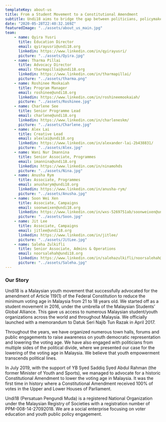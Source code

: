 ```yaml
---
templateKey: about-us
title: From a Student Movement to a Constitutional Amendment
subtitle: Undi18 aims to bridge the gap between politicians, policymakers, and youth. We help Malaysians read and understand policies beyond politics.
date: "2020-05-28T22:40:32.169Z"
featuredImage: "../assets/about_us_main.jpg"
team:
    - name: Qyira Yusri
      title: Education Director
      email: qyirayusri@undi18.org
      linkedin: https://www.linkedin.com/in/qyirayusri/
      picture: "../assets/Qyira.jpg"
    - name: Tharma Pillai 
      title: Advocacy Director
      email: tharmapillai@undi18.org 
      linkedin: https://www.linkedin.com/in/tharmapillai/
      picture: "../assets/tharma.png"
    - name: Roshinee Mookaiah
      title: Program Manager
      email: roshinee@undi18.org 
      linkedin: https://www.linkedin.com/in/roshineemookaiah/
      picture: "../assets/Roshinee.jpg"
    - name: Charlene See
      title: Senior Programme Lead
      email: charlene@undi18.org 
      linkedin: https://www.linkedin.com/in/charleneskm/
      picture: "../assets/Charlene.jpg"
    - name: Alex Lai 
      title: Creative Lead
      email: alexlai@undi18.org 
      linkedin: https://www.linkedin.com/in/alexander-lai-2b438831/
      picture: "../assets/Alex.jpg"
    - name: Wani Nur Imannina 
      title: Senior Associate, Programmes
      email: imannina@undi18.org
      linkedin: https://www.linkedin.com/in/ninamohds
      picture: "../assets/Nina.jpg"
    - name: Anusha Rym 
      title: Associate, Programmes
      email: anusharym@undi18.org 
      linkedin: https://www.linkedin.com/in/anusha-rym/
      picture: "../assets/Anusha.jpg"
    - name: Soon Wei Xen 
      title: Associate, Campaigns
      email: soonweixen@undi18.org
      linkedin: https://www.linkedin.com/in/wxs-5269751ab/soonweixen@undi18.org
      picture: "../assets/Soon.jpg"
    - name: Jit Lee
      title: Associate, Campaigns
      email: jitlee@undi18.org 
      linkedin: https://www.linkedin.com/in/jitlee/
      picture: "../assets/JitLee.jpg"
    - name: Saleha Zulkifli
      title: Senior Associate, Admins & Operations
      email: noorsalehah@undi18.org
      linkedin: https://www.linkedin.com/in/salehazulkifli/noorsalehah@undi18.org
      picture: "../assets/Saleha.jpg"
---
```


### Our Story

Undi18 is a Malaysian youth movement that successfully advocated for the amendment of Article 119(1) of the Federal Constitution to reduce the minimum voting age in Malaysia from 21 to 18 years old.
We started off as a student movement in 2016, under the umbrella of the Malaysian Students’ Global Alliance. This gave us access to numerous Malaysian student/youth organizations across the world and throughout Malaysia. We officially launched with a memorandum to Datuk Seri Najib Tun Razak in April 2017.

Throughout the years, we have organized numerous town halls, forums and public engagements to raise awareness on youth democratic representation and lowering the voting age. We have also engaged with politicians from multiple sides of the political divide, where we presented our case for the lowering of the voting age in Malaysia. We believe that youth empowerment transcends political lines.

In July 2019, with the support of YB Syed Saddiq Syed Abdul Rahman (the former Minister of Youth and Sports), we managed to advocate for a historic Constitutional Amendment to lower the voting age in Malaysia. It was the first time in history where a Constitutional Amendment received 100% of votes in the Upper and Lower Houses of Parliament.

Undi18 (Persatuan Pengundi Muda) is a registered National Organization under the Malaysian Registry of Societies with a registration number of PPM-008-14-27092018. We are a social enterprise focusing on voter education and youth public policy engagement.